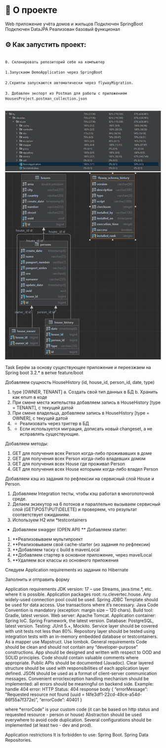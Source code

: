 # :satellite: О проекте

Web приложение учёта домов и жильцов
Подключен SpringBoot
Подключен DataJPA
Реализован базовый функционал

## :gear: Как запустить проект:

```bash

0. Склонировать репозиторий себе на компьютер

1.Запускаем DemoApplication через SpringBoot

2.Скрипты запускаются автоматически через flywayMigration. 

3. Добавлен экспорт из Postman для работы с приложением
HousesProject.postman_collection.json
 

```
![img_1.png](img_1.png)
![img.png](img.png)


Task
Берём за основу существующее приложение и переезжаем на Spring boot 3.2.* в ветке feature/boot

Добавляем сущность HouseHistory (id, house_id, person_id, date, type)

1. type [OWNER, TENANT]
   a. Создать свой тип данных в БД
   b. Хранить как enum в коде
2. При смене места жительства добавляем запись в HouseHistory [type = TENANT], с текущей датой
3. При смене владельца, добавляем запись в HouseHistory [type = OWNER], с текущей датой
4.
    * Реализовать через триггер в БД
5.
    * Если используется миграция, дописать новый changeset, а не исправлять существующие.

Добавляем методы:

1. GET для получения всех Person когда-либо проживавших в доме
2. GET для получения всех Person когда-либо владевших домом
3. GET для получения всех House где проживал Person
4. GET для получения всех House которыми когда-либо владел Person

Добавляем кэш из задания по рефлексии на сервисный слой House и Person.

1. Добавляем Integration тесты, чтобы кэш работал в многопоточной среде.
2. Делаем экзекутор на 6 потоков и параллельно вызываем сервисный слой (GET\POST\PUT\DELETE) и проверяем, что результат
   соответствует ожиданиям.
3. Используем H2 или *testcontainers

* Добавляем swagger (OPEN API)
  ** Добавляем starter:

1. **Реализовываем мультипроект
2. **Реализовываем свой cache-starter (из задания по рефлексии)
3. **Добавляем таску с build в mavenLocal
4. **Добавляем стартер в основное приложение, через mavelLocal
5. **Удаляем все классы из основного приложения

Следуем Application requirements из задания по Hibernate

Заполнить и отправить форму

Application requirements
JDK version: 17 – use Streams, java.time.*, etc. where it is possible.
Application packages root: ru.clevertec.house.
Any widely-used connection pool could be used.
Spring JDBC Template should be used for data access.
Use transactions where it’s necessary.
Java Code Convention is mandatory (exception: margin size – 120 chars).
Build tool: Gradle, latest version.
Web server: Apache Tomcat.
Application container: Spring IoC. Spring Framework, the latest version.
Database: PostgreSQL, latest version.
Testing: JUnit 5.+, Mockito.
Service layer should be covered with unit tests not less than 80%.
Repository layer should be tested using integration tests with an in-memory embedded database or testcontainers.
As a mapper use Mapstruct.
Use lombok.
General requirements
Code should be clean and should not contain any “developer-purpose” constructions.
App should be designed and written with respect to OOD and SOLID principles.
Code should contain valuable comments where appropriate.
Public APIs should be documented (Javadoc).
Clear layered structure should be used with responsibilities of each application layer defined.
JSON should be used as a format of client-server communication messages.
Convenient error/exception handling mechanism should be implemented: all errors should be meaningful on backend side.
Example: handle 404 error:
HTTP Status: 404
response body { “errorMessage”: “Requested resource not found (uuid = f4fe3df1-22cd-49ce-a54d-86f55a7f372e)”,
“errorCode”: 40401 }

where *errorCode” is your custom code (it can be based on http status and requested resource - person or house)
Abstraction should be used everywhere to avoid code duplication.
Several configurations should be implemented (at least two - dev and prod).

Application restrictions
It is forbidden to use:
Spring Boot.
Spring Data Repositories.
